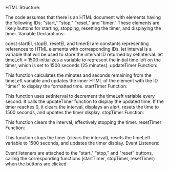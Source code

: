 HTML Structure:

The code assumes that there is an HTML document with elements having the following IDs: "start," "stop," "reset," and "timer."
These elements are likely buttons for starting, stopping, resetting the timer, and displaying the timer.
Variable Declarations:

const startEl, stopEl, resetEl, and timerEl are constants representing references to HTML elements with corresponding IDs.
let interval is a variable that will be used to store the interval ID returned by setInterval.
let timeLeft = 1500 initializes a variable to represent the initial time left on the timer, which is set to 1500 seconds (25 minutes).
updateTimer Function:

This function calculates the minutes and seconds remaining from the timeLeft variable and updates the inner HTML of the element with the ID "timer" to display the formatted time.
startTimer Function:

This function uses setInterval to decrement the timeLeft variable every second.
It calls the updateTimer function to display the updated time.
If the timer reaches 0, it clears the interval, displays an alert, resets the time to 1500 seconds, and updates the timer display.
stopTimer Function:

This function clears the interval, effectively stopping the timer.
resetTimer Function:

This function stops the timer (clears the interval), resets the timeLeft variable to 1500 seconds, and updates the timer display.
Event Listeners:

Event listeners are attached to the "start," "stop," and "reset" buttons, calling the corresponding functions (startTimer, stopTimer, resetTimer) when the buttons are clicked